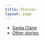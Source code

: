 ```yaml
---
title: Stories
layout: page
---
```

* [Santa Claire](stories/santa-claire.html)
* [Other stories](stories/other-stories.html)
